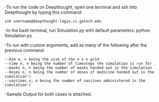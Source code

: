 -To run the code on Deepthought, open one terminal and ssh into Deepthought by typing this command: 

	ssh username@deepthought-login.cc.gatech.edu

-In the bash terminal, run Simulation.py with default parameters:
	python Simulation.py

-To run with custom arguments, add as many of the following after the previous command:

	--dim n, n being the size of the n x n grid 
	--time n, n being the number of timesteps the simulation is run for
	--masks n, n being the number of masks handed out in the simulation
	--doses n, n being the number of doses of medicine handed out in the simulation')
	--vaccines n, n being the number of vaccines administered in the simulation')


-Sample Output for both cases is attached.

